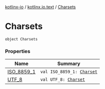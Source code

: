 [kotlinx-io](../../index.md) / [kotlinx.io.text](../index.md) / [Charsets](./index.md)

# Charsets

`object Charsets`

### Properties

| Name | Summary |
|---|---|
| [ISO_8859_1](-i-s-o_8859_1.md) | `val ISO_8859_1: `[`Charset`](../-charset/index.md) |
| [UTF_8](-u-t-f_8.md) | `val UTF_8: `[`Charset`](../-charset/index.md) |
